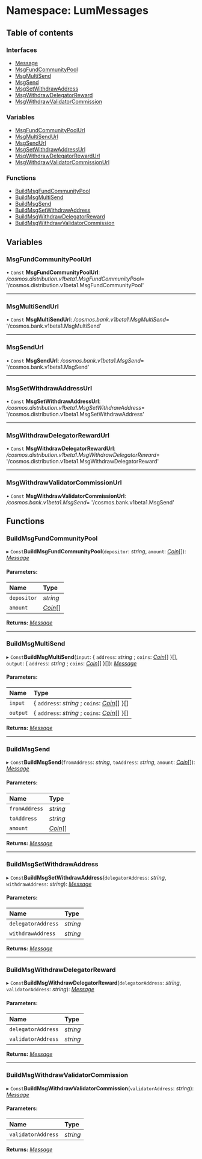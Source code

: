 # Namespace: LumMessages

## Table of contents

### Interfaces

- [Message](../interfaces/lummessages.message.md)
- [MsgFundCommunityPool](../interfaces/lummessages.msgfundcommunitypool.md)
- [MsgMultiSend](../interfaces/lummessages.msgmultisend.md)
- [MsgSend](../interfaces/lummessages.msgsend.md)
- [MsgSetWithdrawAddress](../interfaces/lummessages.msgsetwithdrawaddress.md)
- [MsgWithdrawDelegatorReward](../interfaces/lummessages.msgwithdrawdelegatorreward.md)
- [MsgWithdrawValidatorCommission](../interfaces/lummessages.msgwithdrawvalidatorcommission.md)

### Variables

- [MsgFundCommunityPoolUrl](lummessages.md#msgfundcommunitypoolurl)
- [MsgMultiSendUrl](lummessages.md#msgmultisendurl)
- [MsgSendUrl](lummessages.md#msgsendurl)
- [MsgSetWithdrawAddressUrl](lummessages.md#msgsetwithdrawaddressurl)
- [MsgWithdrawDelegatorRewardUrl](lummessages.md#msgwithdrawdelegatorrewardurl)
- [MsgWithdrawValidatorCommissionUrl](lummessages.md#msgwithdrawvalidatorcommissionurl)

### Functions

- [BuildMsgFundCommunityPool](lummessages.md#buildmsgfundcommunitypool)
- [BuildMsgMultiSend](lummessages.md#buildmsgmultisend)
- [BuildMsgSend](lummessages.md#buildmsgsend)
- [BuildMsgSetWithdrawAddress](lummessages.md#buildmsgsetwithdrawaddress)
- [BuildMsgWithdrawDelegatorReward](lummessages.md#buildmsgwithdrawdelegatorreward)
- [BuildMsgWithdrawValidatorCommission](lummessages.md#buildmsgwithdrawvalidatorcommission)

## Variables

### MsgFundCommunityPoolUrl

• `Const` **MsgFundCommunityPoolUrl**: */cosmos.distribution.v1beta1.MsgFundCommunityPool*= '/cosmos.distribution.v1beta1.MsgFundCommunityPool'

___

### MsgMultiSendUrl

• `Const` **MsgMultiSendUrl**: */cosmos.bank.v1beta1.MsgMultiSend*= '/cosmos.bank.v1beta1.MsgMultiSend'

___

### MsgSendUrl

• `Const` **MsgSendUrl**: */cosmos.bank.v1beta1.MsgSend*= '/cosmos.bank.v1beta1.MsgSend'

___

### MsgSetWithdrawAddressUrl

• `Const` **MsgSetWithdrawAddressUrl**: */cosmos.distribution.v1beta1.MsgSetWithdrawAddress*= '/cosmos.distribution.v1beta1.MsgSetWithdrawAddress'

___

### MsgWithdrawDelegatorRewardUrl

• `Const` **MsgWithdrawDelegatorRewardUrl**: */cosmos.distribution.v1beta1.MsgWithdrawDelegatorReward*= '/cosmos.distribution.v1beta1.MsgWithdrawDelegatorReward'

___

### MsgWithdrawValidatorCommissionUrl

• `Const` **MsgWithdrawValidatorCommissionUrl**: */cosmos.bank.v1beta1.MsgSend*= '/cosmos.bank.v1beta1.MsgSend'

## Functions

### BuildMsgFundCommunityPool

▸ `Const`**BuildMsgFundCommunityPool**(`depositor`: *string*, `amount`: [*Coin*](../interfaces/lumtypes.coin.md)[]): [*Message*](../interfaces/lummessages.message.md)

#### Parameters:

Name | Type |
:------ | :------ |
`depositor` | *string* |
`amount` | [*Coin*](../interfaces/lumtypes.coin.md)[] |

**Returns:** [*Message*](../interfaces/lummessages.message.md)

___

### BuildMsgMultiSend

▸ `Const`**BuildMsgMultiSend**(`input`: { `address`: *string* ; `coins`: [*Coin*](../interfaces/lumtypes.coin.md)[]  }[], `output`: { `address`: *string* ; `coins`: [*Coin*](../interfaces/lumtypes.coin.md)[]  }[]): [*Message*](../interfaces/lummessages.message.md)

#### Parameters:

Name | Type |
:------ | :------ |
`input` | { `address`: *string* ; `coins`: [*Coin*](../interfaces/lumtypes.coin.md)[]  }[] |
`output` | { `address`: *string* ; `coins`: [*Coin*](../interfaces/lumtypes.coin.md)[]  }[] |

**Returns:** [*Message*](../interfaces/lummessages.message.md)

___

### BuildMsgSend

▸ `Const`**BuildMsgSend**(`fromAddress`: *string*, `toAddress`: *string*, `amount`: [*Coin*](../interfaces/lumtypes.coin.md)[]): [*Message*](../interfaces/lummessages.message.md)

#### Parameters:

Name | Type |
:------ | :------ |
`fromAddress` | *string* |
`toAddress` | *string* |
`amount` | [*Coin*](../interfaces/lumtypes.coin.md)[] |

**Returns:** [*Message*](../interfaces/lummessages.message.md)

___

### BuildMsgSetWithdrawAddress

▸ `Const`**BuildMsgSetWithdrawAddress**(`delegatorAddress`: *string*, `withdrawAddress`: *string*): [*Message*](../interfaces/lummessages.message.md)

#### Parameters:

Name | Type |
:------ | :------ |
`delegatorAddress` | *string* |
`withdrawAddress` | *string* |

**Returns:** [*Message*](../interfaces/lummessages.message.md)

___

### BuildMsgWithdrawDelegatorReward

▸ `Const`**BuildMsgWithdrawDelegatorReward**(`delegatorAddress`: *string*, `validatorAddress`: *string*): [*Message*](../interfaces/lummessages.message.md)

#### Parameters:

Name | Type |
:------ | :------ |
`delegatorAddress` | *string* |
`validatorAddress` | *string* |

**Returns:** [*Message*](../interfaces/lummessages.message.md)

___

### BuildMsgWithdrawValidatorCommission

▸ `Const`**BuildMsgWithdrawValidatorCommission**(`validatorAddress`: *string*): [*Message*](../interfaces/lummessages.message.md)

#### Parameters:

Name | Type |
:------ | :------ |
`validatorAddress` | *string* |

**Returns:** [*Message*](../interfaces/lummessages.message.md)
